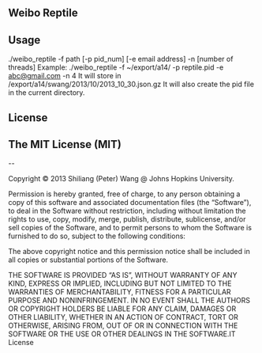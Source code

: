 
## Weibo Reptile

## Usage

./weibo\_reptile -f path [-p pid\_num] [-e email address] -n [number of threads]
Example: ./weibo\_reptile -f ~/export/a14/ -p reptile.pid -e abc@gmail.com -n 4 
It will store in /export/a14/swang/2013/10/2013\_10\_30.json.gz
It will also create the pid file in the current directory. 

## License

## The MIT License (MIT)
--

Copyright © 2013 Shiliang (Peter) Wang @ Johns Hopkins University.

Permission is hereby granted, free of charge, to any person obtaining a copy of this software and associated documentation files (the “Software”), to deal in the Software without restriction, including without limitation the rights to use, copy, modify, merge, publish, distribute, sublicense, and/or sell copies of the Software, and to permit persons to whom the Software is furnished to do so, subject to the following conditions:

The above copyright notice and this permission notice shall be included in all copies or substantial portions of the Software.

THE SOFTWARE IS PROVIDED “AS IS”, WITHOUT WARRANTY OF ANY KIND, EXPRESS OR IMPLIED, INCLUDING BUT NOT LIMITED TO THE WARRANTIES OF MERCHANTABILITY, FITNESS FOR A PARTICULAR PURPOSE AND NONINFRINGEMENT. IN NO EVENT SHALL THE AUTHORS OR COPYRIGHT HOLDERS BE LIABLE FOR ANY CLAIM, DAMAGES OR OTHER LIABILITY, WHETHER IN AN ACTION OF CONTRACT, TORT OR OTHERWISE, ARISING FROM, OUT OF OR IN CONNECTION WITH THE SOFTWARE OR THE USE OR OTHER DEALINGS IN THE SOFTWARE.IT License

